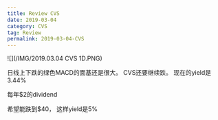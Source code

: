 ```yaml
---
title: Review CVS
date: 2019-03-04
category: CVS
tag: Review
permalink: 2019-03-04-CVS
---
```



![](/IMG/2019.03.04 CVS 1D.PNG)

日线上下跌的绿色MACD的面基还是很大。 CVS还要继续跌。
现在的yield是3.44%

每年$2的dividend

希望能跌到$40， 这样yield是5%
